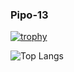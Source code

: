 ### Pipo-13

[![trophy](https://github-profile-trophy.vercel.app/?username=pipo-13&theme=onedark)](https://github.com/pipo-13/github-profile-trophy)

![Top Langs](https://github-readme-stats.vercel.app/api/top-langs/?username=pipo-13&layout=pie&count_weight=0.5&theme=dark&show_icons=true)
